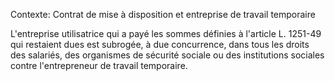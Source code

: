Contexte: Contrat de mise à disposition et entreprise de travail temporaire

L'entreprise utilisatrice qui a payé les sommes définies à l'article L. 1251-49 qui restaient dues est subrogée, à due concurrence, dans tous les droits des salariés, des organismes de sécurité sociale ou des institutions sociales contre l'entrepreneur de travail temporaire.